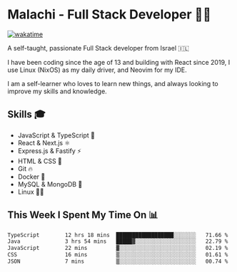 # Malachi - Full Stack Developer 🚀🔥
[![wakatime](https://wakatime.com/badge/user/112ec769-e669-4b78-a46f-cf4343930741.svg)](https://wakatime.com/@112ec769-e669-4b78-a46f-cf4343930741)

A self-taught, passionate Full Stack developer from Israel 🇮🇱

I have been coding since the age of 13 and building with React since 2019, I use Linux (NixOS) as my daily driver, and Neovim for my IDE.

I am a self-learner who loves to learn new things, and always looking to improve my skills and knowledge.

## Skills 🎓
- JavaScript & TypeScript 💎
- React & Next.js ⚛️
- Express.js & Fastify ⚡️
- HTML & CSS 🎨
- Git 🔥
- Docker 🐳
- MySQL & MongoDB 💾
- Linux 👨‍💻

## This Week I Spent My Time On 📊
<!--START_SECTION:waka-->

```txt
TypeScript        12 hrs 18 mins  ██████████████████░░░░░░░   71.66 %
Java              3 hrs 54 mins   █████▓░░░░░░░░░░░░░░░░░░░   22.79 %
JavaScript        22 mins         ▓░░░░░░░░░░░░░░░░░░░░░░░░   02.19 %
CSS               16 mins         ▒░░░░░░░░░░░░░░░░░░░░░░░░   01.61 %
JSON              7 mins          ▒░░░░░░░░░░░░░░░░░░░░░░░░   00.74 %
```

<!--END_SECTION:waka-->
